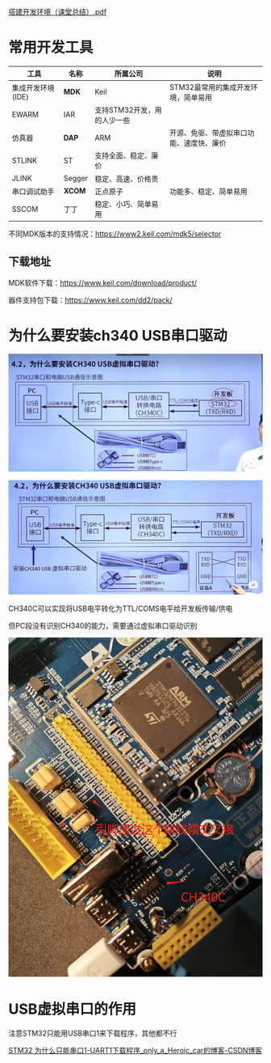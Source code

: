  [搭建开发环境（课堂总结）.pdf](搭建开发环境（课堂总结）.pdf) 

# 常用开发工具

| 工具              | 名称     | 所属公司                    | 说明                                     |
| ----------------- | -------- | --------------------------- | ---------------------------------------- |
| 集成开发环境(IDE) | **MDK**  | Keil                        | STM32最常用的集成开发环境，简单易用      |
| EWARM             | IAR      | 支持STM32开发，用的人少一些 |                                          |
| 仿真器            | **DAP**  | ARM                         | 开源、免驱、带虚拟串口功能、速度快、廉价 |
| STLINK            | ST       | 支持全面、稳定、廉价        |                                          |
| JLINK             | Segger   | 稳定、高速、价格贵          |                                          |
| 串口调试助手      | **XCOM** | 正点原子                    | 功能多、稳定、简单易用                   |
| SSCOM             | 丁丁     | 稳定、小巧、简单易用        |                                          |

不同MDK版本的支持情况：https://www2.keil.com/mdk5/selector

## 下载地址

MDK软件下载：https://www.keil.com/download/product/

器件支持包下载：https://www.keil.com/dd2/pack/

# 为什么要安装ch340 USB串口驱动

![image-20231102164326600](assets/image-20231102164326600.png)

![image-20231102165349218](assets/image-20231102165349218.png)

CH340C可以实现将USB电平转化为TTL/COMS电平给开发板传输/供电

但PC段没有识别CH340的能力，需要通过虚拟串口驱动识别

![image-20231102165809162](assets/image-20231102165809162.png)

# USB虚拟串口的作用

注意STM32只能用USB串口1来下载程序，其他都不行

[STM32 为什么只能串口1-UART1下载程序_only_a_Heroic_car的博客-CSDN博客](https://blog.csdn.net/only_a_Heroic_car/article/details/130097242)